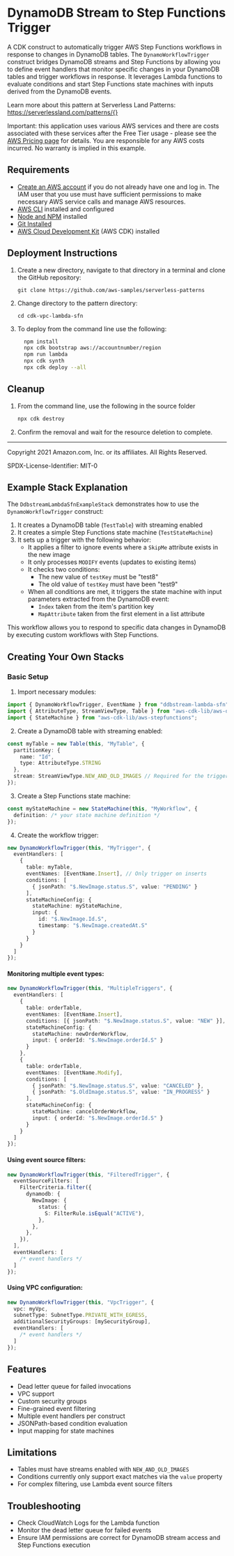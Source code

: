 
# DynamoDB Stream to Step Functions Trigger

A CDK construct to automatically trigger AWS Step Functions workflows in response to changes in DynamoDB tables. The `DynamoWorkflowTrigger` construct bridges DynamoDB streams and Step Functions by allowing you to define event handlers that monitor specific changes in your DynamoDB tables and trigger workflows in response. It leverages Lambda functions to evaluate conditions and start Step Functions state machines with inputs derived from the DynamoDB events.

Learn more about this pattern at Serverless Land Patterns: https://serverlessland.com/patterns/{}

Important: this application uses various AWS services and there are costs associated with these services after the Free Tier usage - please see the [AWS Pricing page](https://aws.amazon.com/pricing/) for details. You are responsible for any AWS costs incurred. No warranty is implied in this example.

## Requirements

* [Create an AWS account](https://portal.aws.amazon.com/gp/aws/developer/registration/index.html) if you do not already have one and log in. The IAM user that you use must have sufficient permissions to make necessary AWS service calls and manage AWS resources.
* [AWS CLI](https://docs.aws.amazon.com/cli/latest/userguide/install-cliv2.html) installed and configured
* [Node and NPM](https://nodejs.org/en/download/) installed
* [Git Installed](https://git-scm.com/book/en/v2/Getting-Started-Installing-Git)
* [AWS Cloud Development Kit](https://docs.aws.amazon.com/cdk/latest/guide/cli.html) (AWS CDK) installed

## Deployment Instructions

1. Create a new directory, navigate to that directory in a terminal and clone the GitHub repository:
    ```
    git clone https://github.com/aws-samples/serverless-patterns
    ```
2. Change directory to the pattern directory:
    ```
    cd cdk-vpc-lambda-sfn
    ```
3. To deploy from the command line use the following:
    ```bash
      npm install
      npx cdk bootstrap aws://accountnumber/region
      npm run lambda
      npx cdk synth
      npx cdk deploy --all
    ```


## Cleanup

1. From the command line, use the following in the source folder
    ```bash
    npx cdk destroy
    ```
2. Confirm the removal and wait for the resource deletion to complete.
----
Copyright 2021 Amazon.com, Inc. or its affiliates. All Rights Reserved.

SPDX-License-Identifier: MIT-0



## Example Stack Explanation

The `DdbstreamLambdaSfnExampleStack` demonstrates how to use the `DynamoWorkflowTrigger` construct:

1. It creates a DynamoDB table (`TestTable`) with streaming enabled
2. It creates a simple Step Functions state machine (`TestStateMachine`)
3. It sets up a trigger with the following behavior:
   - It applies a filter to ignore events where a `SkipMe` attribute exists in the new image
   - It only processes `MODIFY` events (updates to existing items)
   - It checks two conditions:
     - The new value of `testKey` must be "test8"
     - The old value of `testKey` must have been "test9"
   - When all conditions are met, it triggers the state machine with input parameters extracted from the DynamoDB event:
     - `Index` taken from the item's partition key
     - `MapAttribute` taken from the first element in a list attribute

This workflow allows you to respond to specific data changes in DynamoDB by executing custom workflows with Step Functions.

## Creating Your Own Stacks

### Basic Setup

1. Import necessary modules:

```typescript
import { DynamoWorkflowTrigger, EventName } from "ddbstream-lambda-sfn";
import { AttributeType, StreamViewType, Table } from "aws-cdk-lib/aws-dynamodb";
import { StateMachine } from "aws-cdk-lib/aws-stepfunctions";
```

2. Create a DynamoDB table with streaming enabled:

```typescript
const myTable = new Table(this, "MyTable", {
  partitionKey: {
    name: "Id",
    type: AttributeType.STRING
  },
  stream: StreamViewType.NEW_AND_OLD_IMAGES // Required for the trigger to work
});
```

3. Create a Step Functions state machine:

```typescript
const myStateMachine = new StateMachine(this, "MyWorkflow", {
  definition: /* your state machine definition */
});
```

4. Create the workflow trigger:

```typescript
new DynamoWorkflowTrigger(this, "MyTrigger", {
  eventHandlers: [
    {
      table: myTable,
      eventNames: [EventName.Insert], // Only trigger on inserts
      conditions: [
        { jsonPath: "$.NewImage.status.S", value: "PENDING" }
      ],
      stateMachineConfig: {
        stateMachine: myStateMachine,
        input: {
          id: "$.NewImage.Id.S",
          timestamp: "$.NewImage.createdAt.S"
        }
      }
    }
  ]
});
```

#### Monitoring multiple event types:

```typescript
new DynamoWorkflowTrigger(this, "MultipleTriggers", {
  eventHandlers: [
    {
      table: orderTable,
      eventNames: [EventName.Insert],
      conditions: [{ jsonPath: "$.NewImage.status.S", value: "NEW" }],
      stateMachineConfig: {
        stateMachine: newOrderWorkflow,
        input: { orderId: "$.NewImage.orderId.S" }
      }
    },
    {
      table: orderTable,
      eventNames: [EventName.Modify],
      conditions: [
        { jsonPath: "$.NewImage.status.S", value: "CANCELED" },
        { jsonPath: "$.OldImage.status.S", value: "IN_PROGRESS" }
      ],
      stateMachineConfig: {
        stateMachine: cancelOrderWorkflow,
        input: { orderId: "$.NewImage.orderId.S" }
      }
    }
  ]
});
```

#### Using event source filters:

```typescript
new DynamoWorkflowTrigger(this, "FilteredTrigger", {
  eventSourceFilters: [
    FilterCriteria.filter({
      dynamodb: {
        NewImage: {
          status: {
            S: FilterRule.isEqual("ACTIVE"),
          },
        },
      },
    }),
  ],
  eventHandlers: [
    /* event handlers */
  ]
});
```

#### Using VPC configuration:

```typescript
new DynamoWorkflowTrigger(this, "VpcTrigger", {
  vpc: myVpc,
  subnetType: SubnetType.PRIVATE_WITH_EGRESS,
  additionalSecurityGroups: [mySecurityGroup],
  eventHandlers: [
    /* event handlers */
  ]
});
```

## Features

- Dead letter queue for failed invocations
- VPC support
- Custom security groups
- Fine-grained event filtering
- Multiple event handlers per construct
- JSONPath-based condition evaluation
- Input mapping for state machines

## Limitations

- Tables must have streams enabled with `NEW_AND_OLD_IMAGES`
- Conditions currently only support exact matches via the `value` property
- For complex filtering, use Lambda event source filters

## Troubleshooting

- Check CloudWatch Logs for the Lambda function
- Monitor the dead letter queue for failed events
- Ensure IAM permissions are correct for DynamoDB stream access and Step Functions execution